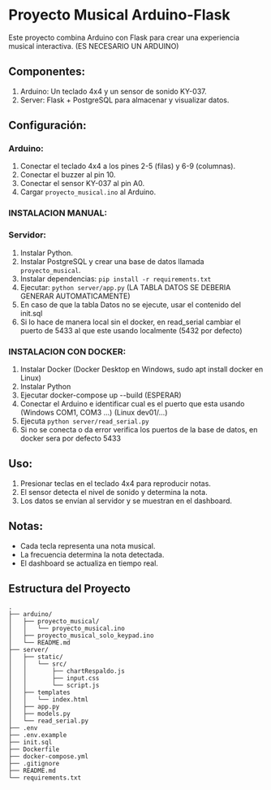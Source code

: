 # Proyecto Musical Arduino-Flask

Este proyecto combina Arduino con Flask para crear una experiencia musical interactiva. (ES NECESARIO UN ARDUINO)

## Componentes:
1. Arduino: Un teclado 4x4 y un sensor de sonido KY-037.
2. Server: Flask + PostgreSQL para almacenar y visualizar datos.

## Configuración:

### Arduino:
1. Conectar el teclado 4x4 a los pines 2-5 (filas) y 6-9 (columnas).
2. Conectar el buzzer al pin 10.
3. Conectar el sensor KY-037 al pin A0.
4. Cargar `proyecto_musical.ino` al Arduino.

### INSTALACION MANUAL:

### Servidor:

1. Instalar Python.
2. Instalar PostgreSQL y crear una base de datos llamada `proyecto_musical`.
3. Instalar dependencias: `pip install -r requirements.txt`
4. Ejecutar: `python server/app.py` (LA TABLA DATOS SE DEBERIA GENERAR AUTOMATICAMENTE)
5. En caso de que la tabla Datos no se ejecute, usar el contenido del init.sql
6. Si lo hace de manera local sin el docker, en read_serial cambiar el puerto de 5433 al que este usando localmente (5432 por defecto)

### INSTALACION CON DOCKER:

1. Instalar Docker (Docker Desktop en Windows, sudo apt install docker en Linux)
2. Instalar Python
3. Ejecutar docker-compose up --build (ESPERAR)
4. Conectar el Arduino e identificar cual es el puerto que esta usando (Windows COM1, COM3 ...) (Linux dev01/...)
5. Ejecuta `python server/read_serial.py`
6. Si no se conecta o da error verifica los puertos de la base de datos, en docker sera por defecto 5433

## Uso:
1. Presionar teclas en el teclado 4x4 para reproducir notas.
2. El sensor detecta el nivel de sonido y determina la nota.
3. Los datos se envían al servidor y se muestran en el dashboard.

## Notas:
- Cada tecla representa una nota musical.
- La frecuencia determina la nota detectada.
- El dashboard se actualiza en tiempo real.

## Estructura del Proyecto

```
.
├── arduino/
│   ├── proyecto_musical/
│   │   └── proyecto_musical.ino
│   ├── proyecto_musical_solo_keypad.ino
│   └── README.md
├── server/
│   ├── static/
│   │   └── src/
│   │       ├── chartRespaldo.js
│   │       ├── input.css
│   │       └── script.js
│   ├── templates
│   │   └── index.html
│   ├── app.py
│   ├── models.py
│   └── read_serial.py
├── .env
├── .env.example
├── init.sql
├── Dockerfile
├── docker-compose.yml
├── .gitignore
├── README.md
└── requirements.txt
```